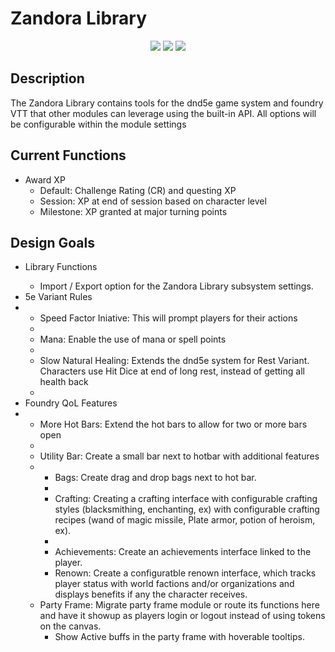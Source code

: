 <h1>Zandora Library</h1>
<div style="text-align:center;">
 <!-- [START BADGES] -->
 <img src="https://img.shields.io/badge/dynamic/json?style=for-the-badge&color=blue&label=Version&query=version&url=https%3A%2F%2Fraw.githubusercontent.com%2Fdarkwon%2Fzandora-lib%2Fmain%2Fmodule.json" />
 <img src="https://img.shields.io/badge/dynamic/json?style=for-the-badge&color=red&label=FoundryVTT&query=compatibleCoreVersion&url=https%3A%2F%2Fraw.githubusercontent.com%2Fdarkwon%2Fzandora-lib%2Fmain%2Fmodule.json" />
 <img src="https://img.shields.io/badge/dynamic/json?style=for-the-badge&color=orange&label=System&query=system&url=https%3A%2F%2Fraw.githubusercontent.com%2Fdarkwon%2Fzandora-lib%2Fmain%2Fmodule.json" />
<!-- [END BADGES] -->
</div>
<h2>Description</h2>
<div>
    The Zandora Library contains tools for the dnd5e game system and foundry VTT that other modules can leverage using the built-in API. All options will be configurable within the module settings
</div>
<h2>Current Functions</h2>
<div>
<ul>
    <li>Award XP
        <ul>
            <li>Default: Challenge Rating (CR) and questing XP</li>
            <li>Session: XP at end of session based on character level</li>
            <li>Milestone: XP granted at major turning points</li>
        </ul>
    </li>
</ul>
</div>
<h2>Design Goals</h2>
<div>
<ul>
    <li>Library Functions</li>
        <ul>
            <li>Import / Export option for the Zandora Library subsystem settings.</li>
        </ul>
    <li>5e Variant Rules<li>
        <ul>
            <li>Speed Factor Iniative: This will prompt players for their actions<li>
            <li>Mana: Enable the use of mana or spell points<li>
            <li>Slow Natural Healing: Extends the dnd5e system for Rest Variant. Characters use Hit Dice at end of long rest, instead of getting all health back<li>
        </ul>
    <li>Foundry QoL Features<li>
        <ul>
            <li>More Hot Bars: Extend the hot bars to allow for two or more bars open<li>
            <li>Utility Bar: Create a small bar next to hotbar with additional features<li>
                <ul>
                    <li>Bags: Create drag and drop bags next to hot bar.<li>
                    <li>Crafting: Creating a crafting interface with configurable crafting styles (blacksmithing, enchanting, ex) with configurable crafting recipes (wand of magic missile, Plate armor, potion of heroism, ex).<li>
                    <li>Achievements: Create an achievements interface linked to the player.</li>
                    <li>Renown: Create a configuratble renown interface, which tracks player status with world factions and/or organizations and displays benefits if any the character receives.</li>
                </ul>
                <li>Party Frame: Migrate party frame module or route its functions here and have it showup as players login or logout instead of using tokens on the canvas.
                    <ul>
                        <li>Show Active buffs in the party frame with hoverable tooltips.</li>
                    </ul>
                </li>
        </ul>
</ul>
</div>

